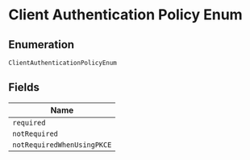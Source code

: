 
# Client Authentication Policy Enum

## Enumeration

`ClientAuthenticationPolicyEnum`

## Fields

| Name |
|  --- |
| `required` |
| `notRequired` |
| `notRequiredWhenUsingPKCE` |

